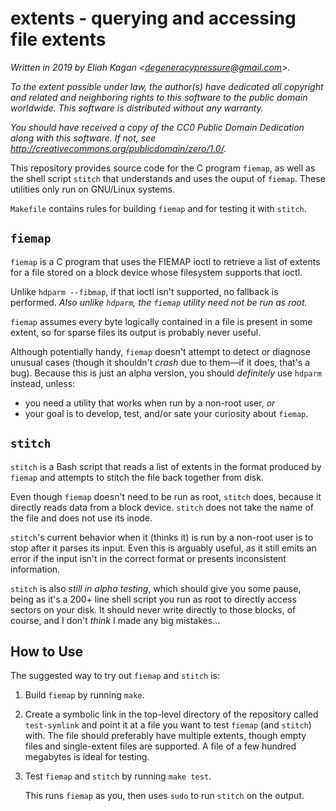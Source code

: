 # extents - querying and accessing file extents

*Written in 2019 by Eliah Kagan \<degeneracypressure@gmail.com\>.*

*To the extent possible under law, the author(s) have dedicated all copyright
and related and neighboring rights to this software to the public domain
worldwide. This software is distributed without any warranty.*

*You should have received a copy of the CC0 Public Domain Dedication along with
this software. If not, see
<http://creativecommons.org/publicdomain/zero/1.0/>.*

This repository provides source code for the C program `fiemap`, as well as the
shell script `stitch` that understands and uses the ouput of `fiemap`. These
utilities only run on GNU/Linux systems.

`Makefile` contains rules for building `fiemap` and for testing it with
`stitch`.

## `fiemap`

`fiemap` is a C program that uses the FIEMAP ioctl to retrieve a list of
extents for a file stored on a block device whose filesystem supports that
ioctl.

Unlike `hdparm --fibmap`, if that ioctl isn't supported, no fallback is
performed. *Also unlike `hdparm`, the `fiemap` utility need not be run as
root.*

`fiemap` assumes every byte logically contained in a file is present in some
extent, so for sparse files its output is probably never useful.

Although potentially handy, `fiemap` doesn't attempt to detect or diagnose
unusual cases (though it shouldn't *crash* due to them—if it does, that's a
bug). Because this is just an alpha version, you should *definitely* use
`hdparm` instead, unless:

- you need a utility that works when run by a non-root user, *or*
- your goal is to develop, test, and/or sate your curiosity about `fiemap`.

## `stitch`

`stitch` is a Bash script that reads a list of extents in the format
produced by `fiemap` and attempts to stitch the file back together from disk.

Even though `fiemap` doesn't need to be run as root, `stitch` does, because it
directly reads data from a block device. `stitch` does not take the name of the
file and does not use its inode.

`stitch`'s current behavior when it (thinks it) is run by a non-root user is to
stop after it parses its input. Even this is arguably useful, as it still emits
an error if the input isn't in the correct format or presents inconsistent
information.

`stitch` is also *still in alpha testing*, which should give you some pause,
being as it's a 200+ line shell script you run as root to directly access
sectors on your disk. It should never write directly to those blocks, of
course, and I don't *think* I made any big mistakes...

## How to Use

The suggested way to try out `fiemap` and `stitch` is:

1. Build `fiemap` by running `make`.

2. Create a symbolic link in the top-level directory of the repository called
`test-symlink` and point it at a file you want to test `fiemap` (and `stitch`)
with. The file should preferably have multiple extents, though empty files and
single-extent files are supported. A file of a few hundred megabytes is ideal
for testing.

3. Test `fiemap` and `stitch` by running `make test`.

    This runs `fiemap` as you, then uses `sudo` to run `stitch` on the output.
